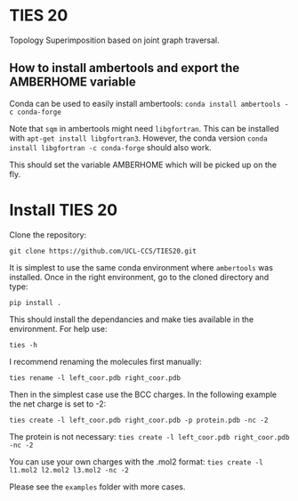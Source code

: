 # TIES 20
Topology Superimposition based on joint graph traversal. 

## How to install ambertools and export the AMBERHOME variable

Conda can be used to easily install ambertools:
`conda install ambertools -c conda-forge`

Note that `sqm` in ambertools might need `libgfortran`. This can be installed with `apt-get install libgfortran3`. However, the conda version `conda install libgfortran -c conda-forge` should also work. 

This should set the variable AMBERHOME which will be picked up on the fly. 

# Install TIES 20

Clone the repository:

`git clone https://github.com/UCL-CCS/TIES20.git`

It is simplest to use the same conda environment where `ambertools` was installed. Once in the right environment, go to the cloned directory and type:

`pip install .` 

This should install the dependancies and make 
ties available in the environment. For help use: 

`ties -h`

I recommend renaming the molecules first manually:

`ties rename -l left_coor.pdb right_coor.pdb`

Then in the simplest case use the BCC charges. In the following example the net charge is set to -2:

`ties create -l left_coor.pdb right_coor.pdb -p protein.pdb -nc -2`

The protein is not necessary:
`ties create -l left_coor.pdb right_coor.pdb -nc -2`

You can use your own charges with the .mol2 format:
`ties create -l l1.mol2 l2.mol2 l3.mol2 -nc -2`

Please see the `examples` folder with more cases. 
